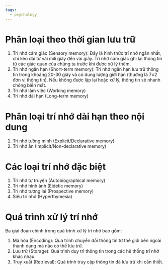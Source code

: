 ```yaml
---
tags:
  - psychology
---
```

# Phân loại theo thời gian lưu trữ
1. Trí nhớ cảm giác (Sensory memory): Đây là hình thức trí nhớ ngắn nhất, chỉ kéo dài từ vài mili giây đến vài giây. Trí nhớ cảm giác ghi lại thông tin từ các giác quan của chúng ta trước khi được xử lý thêm.
2. Trí nhớ ngắn hạn (Short-term memory): Trí nhớ ngắn hạn lưu trữ thông tin trong khoảng 20-30 giây và có dung lượng giới hạn (thường là 7±2 đơn vị thông tin). Nếu không được lặp lại hoặc xử lý, thông tin sẽ nhanh chóng biến mất.
3. Trí nhớ làm việc (Working memory)
4. Trí nhớ dài hạn (Long-term memory)

# Phân loại trí nhớ dài hạn theo nội dung
1. Trí nhớ tường minh (Explicit/Declarative memory)
2. Trí nhớ ẩn (Implicit/Non-declarative memory)

# Các loại trí nhớ đặc biệt
1. Trí nhớ tự truyện (Autobiographical memory)
2. Trí nhớ hình ảnh (Eidetic memory)
3. Trí nhớ tương lai (Prospective memory)
4. Siêu trí nhớ (Hyperthymesia)

# Quá trình xử lý trí nhớ
Ba giai đoạn chính trong quá trình xử lý trí nhớ bao gồm:
1. Mã hóa (Encoding): Quá trình chuyển đổi thông tin từ thế giới bên ngoài thành dạng mà não có thể lưu trữ.
2. Lưu trữ (Storage): Quá trình duy trì thông tin trong các hệ thống trí nhớ khác nhau.
3. Truy xuất (Retrieval): Quá trình truy cập thông tin đã lưu trữ khi cần thiết.
